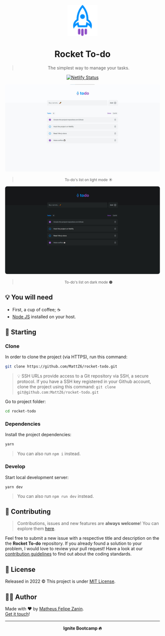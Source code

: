 <div align="center">
  <img src="src/assets/logo.svg" alt="Rocket To-do logo" width="100px" />

  <h1>
    Rocket To-do
  </h1>

  > The simplest way to manage your tasks.

  [![Netlify Status](https://api.netlify.com/api/v1/badges/ae0ccfdc-c64f-444e-848a-a9fb25d39e72/deploy-status)](https://app.netlify.com/sites/rocket-todo/deploys)
</div>

<div align="center">
  <img style="border-radius: 6px;" src=".github/imgs/light.jpg" alt="☀ Rocket To-do" title="☀ Rocket To-do" />

  > <small>To-do's list on light mode ☀</small>
</div>

<div align="center">
  <img style="border-radius: 6px;" src=".github/imgs/dark.jpg" alt="Rocket To-do (🌙 dark mode)" title="Rocket To-do (🌙 dark mode)" />

  > <small>To-do's list on dark mode 🌑</small>
</div>

## 💡 You will need

- First, a cup of coffee; ☕
- [Node JS](https://nodejs.org) installed on your host.

## 🎉 Starting

### Clone

In order to clone the project (via HTTPS), run this command:

```bash
git clone https://github.com/MattZ6/rocket-todo.git
```

> 💡 SSH URLs provide access to a Git repository via SSH, a secure protocol. If you have a SSH key registered in your Github account, clone the project using this command: `git clone git@github.com:MattZ6/rocket-todo.git`


Go to project folder:

```bash
cd rocket-todo
```

### Dependencies

Install the project dependencies:

```bash
yarn
```
> You can also run `npm i` instead.

### Develop

Start local development server:

```
yarn dev
```
> You can also run `npm run dev` instead.

## 🤝 Contributing

> Contributions, issues and new features are **always welcome**! You can explore them [here](https://github.com/MattZ6/rocket-todo/issues).

Feel free to submit a new issue with a respective title and description on the the **Rocket To-do** repository. If you already found a solution to your problem, I would love to review your pull request! Have a look at our [contribution guidelines](CONTRIBUTING.md) to find out about the coding standards.


## 📜 License

Released in 2022 © This project is under [MIT License](LICENSE.md).

## 👨‍🎤 Author

Made with ❤ by [Matheus Felipe Zanin](https://github.com/MattZ6).<br/>
[Get it touch](https://www.linkedin.com/in/mattz6)!
___

<div align="center">
  <strong>Ignite Bootcamp 🔥</strong>
</div>
